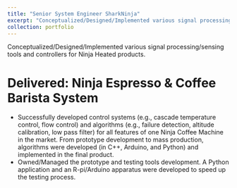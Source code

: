 ```yaml
---
title: "Senior System Engineer SharkNinja"
excerpt: "Conceptualized/Designed/Implemented various signal processing/sensing/Software tools and controllers for Ninja Heated products."
collection: portfolio
---
```


Conceptualized/Designed/Implemented various signal processing/sensing tools and controllers for Ninja Heated products.

Delivered: 
Ninja Espresso & Coffee Barista System
======
* Successfully developed control systems (e.g., cascade temperature control, flow control) and algorithms (e.g., failure detection, altitude calibration, low pass filter) for all features of one Ninja Coffee Machine in the market. From prototype development to mass production, algorithms were developed (in C++, Arduino, and Python) and implemented in the final product.
* Owned/Managed the prototype and testing tools development. A Python application and an R-pi/Arduino apparatus were developed to speed up the testing process.

